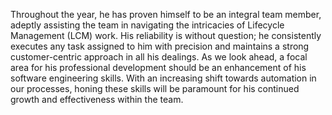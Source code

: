 Throughout the year, he has proven himself to be an integral team member, adeptly assisting the team in navigating the intricacies of Lifecycle Management (LCM) work. His reliability is without question; he consistently executes any task assigned to him with precision and maintains a strong customer-centric approach in all his dealings. As we look ahead, a focal area for his professional development should be an enhancement of his software engineering skills. With an increasing shift towards automation in our processes, honing these skills will be paramount for his continued growth and effectiveness within the team.
